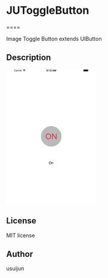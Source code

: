 # JUToggleButton
====

Image Toggle Button extends UIButton

## Description

![](./data/toggle.gif)

## License

MIT license

## Author

usuijun
